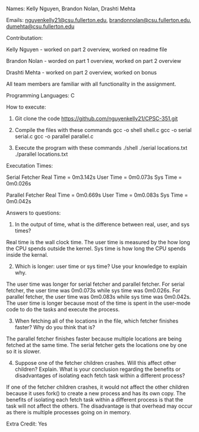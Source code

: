 Names: Kelly Nguyen, Brandon Nolan, Drashti Mehta
 
Emails: nguyenkelly21@csu.fullerton.edu, brandonnolan@csu.fullerton.edu, dumehta@csu.fullerton.edu

Contributation: 

Kelly Nguyen - worked on part 2 overview, worked on readme file

Brandon Nolan - worded on part 1 overview, worked on part 2 overview

Drashti Mehta - worked on part 2 overview, worked on bonus

All team members are familiar with all functionality in the assignment.

Programming Languages: C

How to execute: 

 1. Git clone the code https://github.com/nguyenkelly21/CPSC-351.git
  
 2. Compile the files with these commands
    gcc -o shell shell.c
    gcc -o serial serial.c
    gcc -o parallel parallel.c
    
 3. Execute the program with these commands
    ./shell
    ./serial locations.txt
    ./parallel locations.txt

Executation Times:

Serial Fetcher 
  Real Time = 0m3.142s
  User Time = 0m0.073s
  Sys Time = 0m0.026s
                 
Parallel Fetcher
  Real Time = 0m0.669s
  User Time = 0m0.083s
  Sys Time = 0m0.042s

Answers to questions: 
  1. In the output of time, what is the difference between real, user, and sys times?

Real time is the wall clock time. The user time is measured by the how long the CPU spends outside the kernel. Sys time is how long the CPU spends inside the kernal.

  2. Which is longer: user time or sys time? Use your knowledge to explain why.

The user time was longer for serial fetcher and parallel fetcher. For serial fetcher, the user time was 0m0.073s while sys time was 0m0.026s. For parallel fetcher, the user time was 0m0.083s while sys time was 0m0.042s. The user time is longer because most of the time is spent in the user-mode code to do the tasks and execute the process.

  3. When fetching all of the locations in the file, which fetcher finishes faster? Why do you think that is?

The parallel fetcher finishes faster because multiple locations are being fetched at the same time. The serial fetcher gets the locations one by one so it is slower.

  4. Suppose one of the fetcher children crashes. Will this affect other children? Explain.
  What is your conclusion regarding the benefits or disadvantages of isolating each fetch
  task within a different process?

If one of the fetcher children crashes, it would not affect the other children because it uses fork() to create a new process and has its own copy. The benefits of isolating each fetch task within a different process is that the task will not affect the others. The disadvantage is that overhead may occur as there is multiple processes going on in memory.

Extra Credit: Yes
